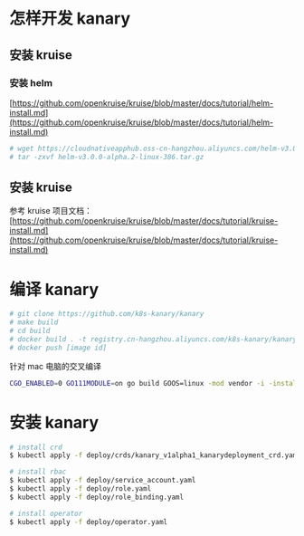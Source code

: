 # 怎样开发 kanary

## 安装 kruise

### 安装 helm 

[https://github.com/openkruise/kruise/blob/master/docs/tutorial/helm-install.md](https://github.com/openkruise/kruise/blob/master/docs/tutorial/helm-install.md)

```yaml
# wget https://cloudnativeapphub.oss-cn-hangzhou.aliyuncs.com/helm-v3.0.0-alpha.2-linux-386.tar.gz
# tar -zxvf helm-v3.0.0-alpha.2-linux-386.tar.gz
```

## 安装 kruise 

参考 kruise 项目文档：[https://github.com/openkruise/kruise/blob/master/docs/tutorial/kruise-install.md](https://github.com/openkruise/kruise/blob/master/docs/tutorial/kruise-install.md)

# 编译 kanary 

```bash
# git clone https://github.com/k8s-kanary/kanary
# make build
# cd build
# docker build . -t registry.cn-hangzhou.aliyuncs.com/k8s-kanary/kanary
# docker push [image id]
```

针对 mac 电脑的交叉编译

```bash
CGO_ENABLED=0 GO111MODULE=on go build GOOS=linux -mod vendor -i -installsuffix cgo -ldflags '-w' -o build/operator ./cmd/manager/main.go
```

# 安装 kanary 

```bash
# install crd
$ kubectl apply -f deploy/crds/kanary_v1alpha1_kanarydeployment_crd.yaml

# install rbac
$ kubectl apply -f deploy/service_account.yaml
$ kubectl apply -f deploy/role.yaml
$ kubectl apply -f deploy/role_binding.yaml

# install operator
$ kubectl apply -f deploy/operator.yaml
```

